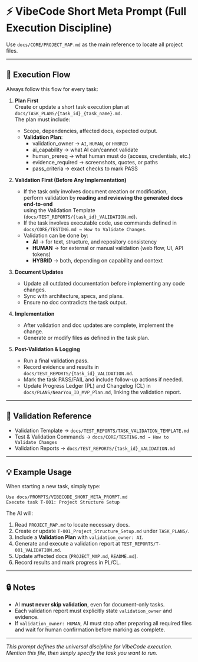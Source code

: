 # ⚡ VibeCode Short Meta Prompt (Full Execution Discipline)

Use `docs/CORE/PROJECT_MAP.md` as the main reference to locate all project files.

---

## 🧩 Execution Flow
Always follow this flow for every task:

1. **Plan First**  
   Create or update a short task execution plan at  
   `docs/TASK_PLANS/{task_id}_{task_name}.md`.  
   The plan must include:
    - Scope, dependencies, affected docs, expected output.
    - **Validation Plan**:
        - validation_owner → `AI`, `HUMAN`, or `HYBRID`
        - ai_capability → what AI can/cannot validate
        - human_prereq → what human must do (access, credentials, etc.)
        - evidence_required → screenshots, quotes, or paths
        - pass_criteria → exact checks to mark PASS

2. **Validation First (Before Any Implementation)**
    - If the task only involves document creation or modification,  
      perform validation by **reading and reviewing the generated docs end-to-end**  
      using the Validation Template (`docs/TEST_REPORTS/{task_id}_VALIDATION.md`).
    - If the task involves executable code, use commands defined in  
      `docs/CORE/TESTING.md → How to Validate Changes`.
    - Validation can be done by:
        - **AI** → for text, structure, and repository consistency
        - **HUMAN** → for external or manual validation (web flow, UI, API tokens)
        - **HYBRID** → both, depending on capability and context

3. **Document Updates**
    - Update all outdated documentation before implementing any code changes.
    - Sync with architecture, specs, and plans.
    - Ensure no doc contradicts the task output.

4. **Implementation**
    - After validation and doc updates are complete, implement the change.
    - Generate or modify files as defined in the task plan.

5. **Post-Validation & Logging**
    - Run a final validation pass.
    - Record evidence and results in `docs/TEST_REPORTS/{task_id}_VALIDATION.md`.
    - Mark the task PASS/FAIL and include follow-up actions if needed.
    - Update Progress Ledger (PL) and Changelog (CL) in  
      `docs/PLANS/NearYou_ID_MVP_Plan.md`, linking the validation report.

---

## 🧪 Validation Reference
- Validation Template → `docs/TEST_REPORTS/TASK_VALIDATION_TEMPLATE.md`
- Test & Validation Commands → `docs/CORE/TESTING.md → How to Validate Changes`
- Validation Reports → `docs/TEST_REPORTS/{task_id}_VALIDATION.md`

---

## 💡 Example Usage

When starting a new task, simply type:

```
Use docs/PROMPTS/VIBECODE_SHORT_META_PROMPT.md
Execute task T-001: Project Structure Setup
```

The AI will:
1. Read `PROJECT_MAP.md` to locate necessary docs.
2. Create or update `T-001_Project_Structure_Setup.md` under `TASK_PLANS/`.
3. Include a **Validation Plan** with `validation_owner: AI`.
4. Generate and execute a validation report at `TEST_REPORTS/T-001_VALIDATION.md`.
5. Update affected docs (`PROJECT_MAP.md`, `README.md`).
6. Record results and mark progress in PL/CL.

---

## 🔒 Notes
- AI **must never skip validation**, even for document-only tasks.
- Each validation report must explicitly state `validation_owner` and evidence.
- If `validation_owner: HUMAN`, AI must stop after preparing all required files and wait for human confirmation before marking as complete.

---

*This prompt defines the universal discipline for VibeCode execution.  
Mention this file, then simply specify the task you want to run.*
